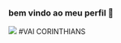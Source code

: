 ### bem vindo ao meu perfil 🦅
![](https://media.tenor.com/HFeeZJtAV3QAAAAj/corinthians-paulista-logo.gif)
#VAI CORINTHIANS
